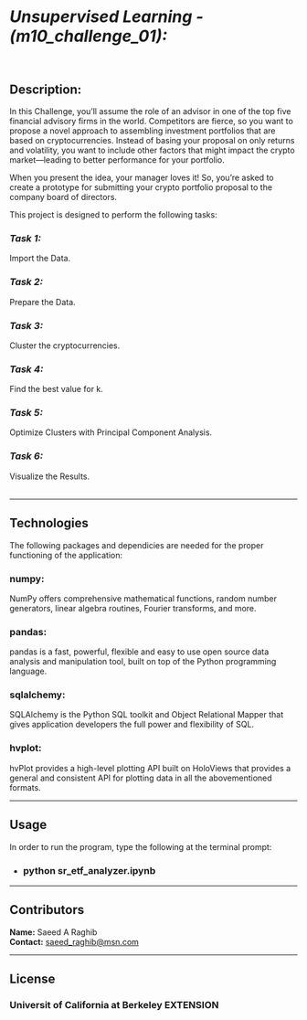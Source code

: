 # *Unsupervised Learning - (m10_challenge_01):*<br><br>

## **Description:**<br>
In this Challenge, you’ll assume the role of an advisor in one of the top five financial advisory firms in the world. Competitors are fierce, so you want to propose a novel approach to assembling investment portfolios that are based on cryptocurrencies. Instead of basing your proposal on only returns and volatility, you want to include other factors that might impact the crypto market—leading to better performance for your portfolio.

When you present the idea, your manager loves it! So, you’re asked to create a prototype for submitting your crypto portfolio proposal to the company board of directors.

This project is designed to perform the following tasks:
<br>

### ***Task 1:***<br>
Import the Data.
<br>
### ***Task 2:***<br>
Prepare the Data.
<br>
### ***Task 3:***<br>
Cluster the cryptocurrencies.
<br>
### ***Task 4:***<br>
Find the best value for k.
<br>
### ***Task 5:***<br>
Optimize Clusters with Principal Component Analysis.
<br>
### ***Task 6:***<br>
Visualize the Results.
<br>
<br>

---

## Technologies

The following packages and dependicies are needed for the proper functioning of the application:
### **numpy:**<br>  
NumPy offers comprehensive mathematical functions, random number generators, linear algebra routines, Fourier transforms, and more.
### **pandas**:<br>
pandas is a fast, powerful, flexible and easy to use open source data analysis and manipulation tool, built on top of the Python programming language.
### **sqlalchemy:**<br>  
SQLAlchemy is the Python SQL toolkit and Object Relational Mapper that gives application developers the full power and flexibility of SQL.
### **hvplot:**<br>
hvPlot provides a high-level plotting API built on HoloViews that provides a general and consistent API for plotting data in all the abovementioned formats.
<br>

---

## Usage

In order to run the program, type the following at the terminal prompt:
* ### python sr_etf_analyzer.ipynb

---

## Contributors

**Name:** Saeed A Raghib<br>
**Contact:** saeed_raghib@msn.com

---

## License

### Universit of California at Berkeley EXTENSION
